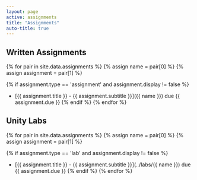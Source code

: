 ```yaml
---
layout: page
active: assignments
title: "Assignments"
auto-title: true
---
```



## Written Assignments

{% for pair in site.data.assignments %}
  {% assign name = pair[0] %}
  {% assign assignment = pair[1] %}

  {% if assignment.type == 'assignment' and assignment.display != false %}
- [{{ assignment.title }} - {{ assignment.subtitle }}]({{ name }}) due {{ assignment.due }}
  {% endif %}
{% endfor %}



## Unity Labs

{% for pair in site.data.assignments %}
  {% assign name = pair[0] %}
  {% assign assignment = pair[1] %}

  {% if assignment.type == 'lab' and assignment.display != false %}
- [{{ assignment.title }} - {{ assignment.subtitle }}](../labs/{{ name }}) due {{ assignment.due }}
  {% endif %}
{% endfor %}

